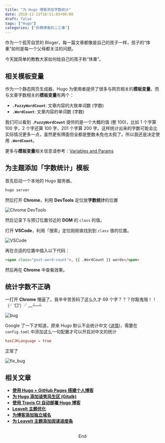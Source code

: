 ```yaml
---
title: "为 Hugo 博客添加字数统计"
date: 2018-11-22T16:51:03+08:00
draft: false
tags: ["Hugo"]
categories: ["折腾博客的二三事"]
---
```

<!-- 
<img alt="" src="https://mogeko.github.io/blog-images/r/033/" >
<span class="spoiler" ></span>
&emsp;&emsp;
 -->

作为一个孤芳自赏的 Bloger，每一篇文章都像是自己的孩子一样，孩子的“体重”如何是每一个父母都关注的问题。

今天就简单的教教大家如何给自己的孩子称“体重”。

<!-- more -->

## 相关模板变量

作为一个静态网页生成器，Hugo 为使用者提供了很多与网页相关的**模板变量**，而与文章字数相关的**模板变量**有两个：

- **`.FuzzyWordCount`**: 文章内容的大致单词数 (字数)
- **`.WordCount`**: 文章内容的单词数 (字数)

我们可以看到 **`.FuzzyWordCount`** 提供的是一个大概的值 (整 100)，比如 1 个字算 100 字，2 个字还算 100 字，201 个字算 200 字。这样统计出来的字数可能会比实际情况更多一点，虽然更有牌面但全都是整数未免也太假了。所以我还是决定使用 **`.WordCount`**。

更多与**模板变量**相关信息请参考：[Variables and Params](https://gohugo.io/variables/)

## 为主题添加「字数统计」模板

首先启动一个本地的 Hugo 服务器。

```bash
hugo server
```

然后打开 **Chrome**，利用 **DevTools** 定位放**字数统计**的位置

<img alt="Chrome DevTools" src="https://mogeko.github.io/blog-images/r/033/devtools.png" >

然后记录下与预订位置邻近的 **DOM** 的 `class` 的值。

打开 **VSCode**，利用「搜索」定位刚刚查找到到 `class` 值的位置。

<img alt="VSCode" src="https://mogeko.github.io/blog-images/r/033/vscode.png" >

再在合适的位置中插入以下代码：

```html
<span class="post-word-count">, {{ .WordCount }} words</span>
```

然后再在 **Chrome** 中查看效果。

## 统计字数不正确

一打开 **Chrome** 懵逼了。我辛辛苦苦码了这么久才 69 个字？？？<span class="spoiler" >你豁鬼哦！！（╯‵□′）╯︵┴─┴</span>

<img alt="bug" src="https://mogeko.github.io/blog-images/r/033/bug.png" >

Google 了一下才知道，原来 Hugo 默认不会统计中文 ([详情](https://github.com/nodejh/hugo-theme-cactus-plus/issues/18))，需要在`config.toml` 中添加这么一句配置才可以开启对中文的统计

```toml
hasCJKLanguage = true
```

正常了

<img alt="fix_bug" src="https://mogeko.github.io/blog-images/r/033/fix_bug.png" >

## 相关文章

- [**使用 Hugo + GitHub Pages 搭建个人博客**](https://mogeko.github.io/2018/018/)
- [**为 Hugo 添加谈笑风生区 (Gitalk)**](https://mogeko.github.io/2018/024/)
- [**使用 Travis CI 自动部署 Hugo 博客**](https://mogeko.github.io/2018/028/)
- [**Leavelt 主题优化**](https://mogeko.github.io/2018/025/)
- [**为博客添加独立域名**](https://mogeko.github.io/2019/048/)
- [**为 LeaveIt 主题添加阅读进度条**](https://mogeko.github.io/2019/070/)

<br>

<center>  ·End·  </center>